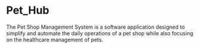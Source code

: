 # Pet_Hub
The Pet Shop Management System is a software application designed to simplify and automate the daily operations of a pet shop while also focusing on the healthcare management of pets.
